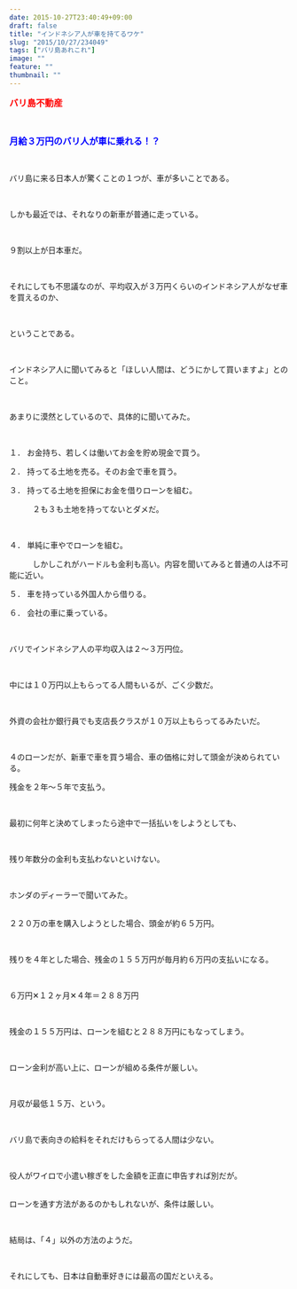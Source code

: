 ```yaml
---
date: 2015-10-27T23:40:49+09:00
draft: false
title: "インドネシア人が車を持てるワケ"
slug: "2015/10/27/234049"
tags: ["バリ島あれこれ"]
image: ""
feature: ""
thumbnail: ""
---
```

<p><font color="#ff0000" size="3"><strong>バリ島不動産</strong></font></p><br/><p><font color="#0000ff" size="3"><strong>月給３万円のバリ人が車に乗れる！？</strong></font></p><br/><p>バリ島に来る日本人が驚くことの１つが、車が多いことである。</p><br/><p>しかも最近では、それなりの新車が普通に走っている。</p><br/><p>９割以上が日本車だ。</p><br/><p>それにしても不思議なのが、平均収入が３万円くらいのインドネシア人がなぜ車を買えるのか、</p><br/><p>ということである。</p><br/><p>インドネシア人に聞いてみると「ほしい人間は、どうにかして買いますよ」とのこと。</p><br/><p>あまりに漠然としているので、具体的に聞いてみた。</p><br/><p>１． お金持ち、若しくは働いてお金を貯め現金で買う。<br/></p><p>２． 持ってる土地を売る。そのお金で車を買う。<br/></p><p>３． 持ってる土地を担保にお金を借りローンを組む。<br/></p><p>　　　２も３も土地を持ってないとダメだ。</p><br/><p>４． 単純に車やでローンを組む。</p><p>　　　しかしこれがハードルも金利も高い。内容を聞いてみると普通の人は不可能に近い。<br/></p><p>５． 車を持っている外国人から借りる。<br/></p><p>６． 会社の車に乗っている。</p><br/><p>バリでインドネシア人の平均収入は２～３万円位。</p><br/><p>中には１０万円以上もらってる人間もいるが、ごく少数だ。</p><br/><p>外資の会社か銀行員でも支店長クラスが１０万以上もらってるみたいだ。</p><br/><p>４のローンだが、新車で車を買う場合、車の価格に対して頭金が決められている。<br/></p><p>残金を２年～５年で支払う。</p><br/><p>最初に何年と決めてしまったら途中で一括払いをしようとしても、</p><br/><p>残り年数分の金利も支払わないといけない。</p><br/><p>ホンダのディーラーで聞いてみた。</p><p><br/>２２０万の車を購入しようとした場合、頭金が約６５万円。</p><br/><p>残りを４年とした場合、残金の１５５万円が毎月約６万円の支払いになる。</p><br/><p>６万円✕１２ヶ月✕４年＝２８８万円　　</p><br/><p>残金の１５５万円は、ローンを組むと２８８万円にもなってしまう。</p><br/><p>ローン金利が高い上に、ローンが組める条件が厳しい。</p><br/><p>月収が最低１５万、という。</p><br/><p>バリ島で表向きの給料をそれだけもらってる人間は少ない。</p><br/><p>役人がワイロで小遣い稼ぎをした金額を正直に申告すれば別だが。</p><p><br/>ローンを通す方法があるのかもしれないが、条件は厳しい。</p><br/><p>結局は、「４」以外の方法のようだ。</p><br/><p>それにしても、日本は自動車好きには最高の国だといえる。</p><br/><br/>

